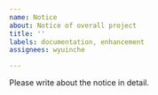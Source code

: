 ```yaml
---
name: Notice
about: Notice of overall project
title: ''
labels: documentation, enhancement
assignees: wyuinche

---
```


Please write about the notice in detail.
